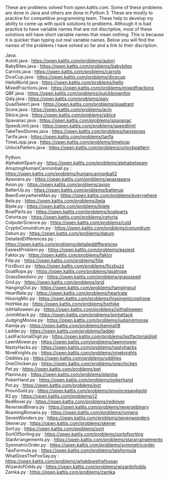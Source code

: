 These are problems solved from open.kattis.com. Some of these problems are done in Java and others are done in Python 3. These are mostly to practice for competitive programming team. These help to develop my ability to come up with quick solutions to problems. Although it is bad practice to have variable names that are not discriptive, most of these solutions will have short variable names that mean nothing. This is because it is quicker than typing out real variable names. Below you will find the names of the problems I have solved so far and a link to their discription.

Java:  
Autoti.java : https://open.kattis.com/problems/autori  
BabyBites.java : https://open.kattis.com/problems/babybites  
Carrots.java : https://open.kattis.com/problems/carrots  
DiceCup.java : https://open.kattis.com/problems/dicecup  
HelloWorld.java : https://open.kattis.com/problems/hello  
MixedFractions.java : https://open.kattis.com/problems/mixedfractions  
QBF.java : https://open.kattis.com/problems/quickbrownfox  
Qaly.java : https://open.kattis.com/problems/qaly  
QuadSelect.java : https://open.kattis.com/problems/quadrant  
Score.java : https://open.kattis.com/problems/acm  
Sibice.java : https://open.kattis.com/problems/sibice  
Spavanac.java : https://open.kattis.com/problems/spavanac  
SpeedLimit.java : https://open.kattis.com/problems/speedlimit  
TakeTwoStones.java : https://open.kattis.com/problems/twostones  
Tarifa.java : https://open.kattis.com/problems/tarifa  
TimeLopp.java : https://open.kattis.com/problems/timeloop  
UnlockPattern.java : https://open.kattis.com/problems/unlockpattern  

Python:  
AlphabetSpam.py : https://open.kattis.com/problems/alphabetspam  
AmazingHumanCannonball.py : https://open.kattis.com/problems/humancannonball2  
Apaxians.py : https://open.kattis.com/problems/apaxiaaans  
Avion.py : https://open.kattis.com/problems/avion  
BatterUp.py : https://open.kattis.com/problems/batterup  
BeenEverywhereMan.py : https://open.kattis.com/problems/everywhere  
Bela.py : https://open.kattis.com/problems/bela  
Bijele.py : https://open.kattis.com/problems/bijele  
BoatParts.py : https://open.kattis.com/problems/boatparts  
Cetvrta.py : https://open.kattis.com/problems/cetvrta  
ColputerScience.py : https://open.kattis.com/problems/cold  
CryptoConundrum.py : https://open.kattis.com/problems/conundrum  
Datum.py : https://open.kattis.com/problems/datum  
DetailedDifferences.py : https://open.kattis.com/problems/detaileddifferences  
EasiestProblem.py : https://open.kattis.com/problems/easiest  
Faktor.py : https://open.kattis.com/problems/faktor  
Filip.py : https://open.kattis.com/problems/filip  
FizzBuzz.py : https://open.kattis.com/problems/fizzbuzz  
GoatRope.py : https://open.kattis.com/problems/goatrope  
GrassSeedsinc.py : https://open.kattis.com/problems/grassseed  
Grid.py : https://open.kattis.com/problems/grid    
HangingOut.py : https://open.kattis.com/problems/hangingout  
HeartRate.py : https://open.kattis.com/problems/heartrate  
HissingMic.py : https://open.kattis.com/problems/hissingmicrophone  
HotHike.py : https://open.kattis.com/problems/hothike  
IsItHalloween.py : https://open.kattis.com/problems/isithalloween  
JointAttack.py : https://open.kattis.com/problems/jointattack  
JudgingMoose.py : https://open.kattis.com/problems/judgingmoose    
Kamija.py : https://open.kattis.com/problems/kemija08  
Ladder.py : https://open.kattis.com/problems/ladder  
LastFactorialDigit.py : https://open.kattis.com/problems/lastfactorialdigit  
LawnMower.py : https://open.kattis.com/problems/lawnmower  
NastyHacks.py : https://open.kattis.com/problems/nastyhacks  
NineKnights.py : https://open.kattis.com/problems/nineknights  
Oddities.py : https://open.kattis.com/problems/oddities  
OneChicken.py : https://open.kattis.com/problems/onechicken  
Pet.py : https://open.kattis.com/problems/pet  
Planina.py : https://open.kattis.com/problems/planina  
PokerHand.py : https://open.kattis.com/problems/pokerhand  
Pot.py : https://open.kattis.com/problems/pot  
ProvnGold.py : https://open.kattis.com/problems/provincesandgold  
R2.py : https://open.kattis.com/problems/r2  
RedRover.py : https://open.kattis.com/problems/redrover  
ReversedBinary.py : https://open.kattis.com/problems/reversebinary  
RoamingRomans.py : https://open.kattis.com/problems/romans  
SevenWonders.py : https://open.kattis.com/problems/sevenwonders  
Skener.py : https://open.kattis.com/problems/skener  
Sort.py : https://open.kattis.com/problems/sort  
SortOfSorting.py : https://open.kattis.com/problems/sortofsorting  
StarArrangements.py : https://open.kattis.com/problems/stararrangements  
SymmetricOrder.py : https://open.kattis.com/problems/symmetricorder  
TaisFormula.py : https://open.kattis.com/problems/taisformula  
WhatDoesTheFoxSay.py : https://open.kattis.com/problems/whatdoesthefoxsay  
WizardofOdds.py : https://open.kattis.com/problems/wizardofodds  
Zamka.py : https://open.kattis.com/problems/zamka  
